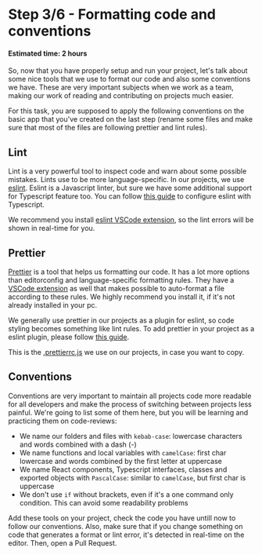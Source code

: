 # Step 3/6 - Formatting code and conventions
#### Estimated time: 2 hours

So, now that you have properly setup and run your project, let's talk about some nice tools that we use to format our code and also some conventions we have. These are very important subjects when we work as a team, making our work of reading and contributing on projects much easier.

For this task, you are supposed to apply the following conventions on the basic app that you've created on the last step (rename some files and make sure that most of the files are following prettier and lint rules).

## Lint

Lint is a very powerful tool to inspect code and warn about some possible mistakes. Lints use to be more language-specific. In our projects, we use [eslint](https://eslint.org/). Eslint is a Javascript linter, but sure we have some additional support for Typescript feature too. You can follow [this guide](https://typescript-eslint.io/docs/linting/) to configure eslint with Typescript.

We recommend you install [eslint VSCode extension](https://marketplace.visualstudio.com/items?itemName=dbaeumer.vscode-eslint), so the lint errors will be shown in real-time for you.

## Prettier

[Prettier](https://prettier.io/) is a tool that helps us formatting our code. It has a lot more options than editorconfig and language-specific formatting rules. They have a [VSCode extension](https://marketplace.visualstudio.com/items?itemName=esbenp.prettier-vscode) as well that makes possible to auto-format a file according to these rules. We highly recommend you install it, if it's not already installed in your pc.

We generally use prettier in our projects as a plugin for eslint, so code styling becomes something like lint rules. To add prettier in your project as a eslint plugin, please follow [this guide](https://github.com/prettier/eslint-plugin-prettier).

This is the [.prettierrc.js](https://github.com/indigotech/template-react/blob/master/.prettierrc.js) we use on our projects, in case you want to copy.

## Conventions

Conventions are very important to maintain all projects code more readable for all developers and make the process of switching between projects less painful. We're going to list some of them here, but you will be learning and practicing them on code-reviews:

+ We name our folders and files with `kebab-case`: lowercase characters and words combined with a dash (-)
+ We name functions and local variables with `camelCase`: first char lowercase and words combined by the first letter at uppercase
+ We name React components, Typescript interfaces, classes and exported objects with `PascalCase`: similar to `camelCase`, but first char is uppercase
+ We don't use `if` without brackets, even if it's a one command only condition. This can avoid some readability problems

Add these tools on your project, check the code you have untill now to follow our conventions. Also, make sure that if you change something on code that generates a format or lint error, it's detected in real-time on the editor. Then, open a Pull Request.
